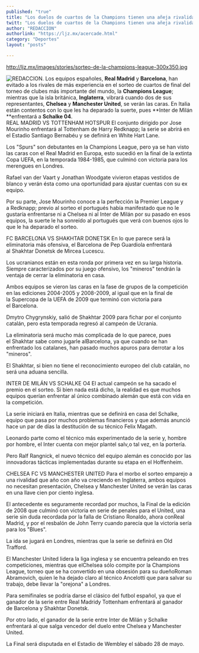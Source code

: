 ```yaml
---
published: "true"
title: "Los duelos de cuartos de la Champions tienen una añeja rivalidad que escribirán una nueva página en la historia europea"
twitt: "Los duelos de cuartos de la Champions tienen una añeja rivalidad que escribirán una nueva página en la historia europea"
author: "REDACCION"
authorlink: "https://ljz.mx/acercade.html"
category: "Deportes"
layout: "posts"

---
```

http://ljz.mx/images/stories/sorteo-de-la-champions-league-300x350.jpg


<img src="http://ljz.mx/images/stories/sorteo-de-la-champions-league-300x350.jpg" border="0" style="float: left;" />REDACCION. Los equipos españoles, **Real Madrid** y **Barcelona**, han evitado a los rivales de más experiencia en el sorteo de cuartos de final del torneo de clubes más importante del mundo, la **Champions League**; mientras que la isla británica, **Inglaterra**, vibrará cuando dos de sus representantes, **Chelsea** y **Manchester United**, se verán las caras. En Italia están contentos con lo que les ha deparado la suerte, pues **Inter de Milán **enfrentará a **Schalke 04**.  
  REAL MADRID VS TOTTENHAM HOTSPUR El conjunto dirigido por Jose Mourinho enfrentará al Tottenham de Harry Redknapp; la serie se abrirá en el Estadio Santiago Bernabéu y se definirá en White Hart Lane.



  Los "Spurs" son debutantes en la Champions League, pero ya se han visto las caras con el Real Madrid en Europa, esto sucedió en la final de la extinta Copa UEFA, en la temporada 1984-1985, que culminó con victoria para los merengues en Londres.



  Rafael van der Vaart y Jonathan Woodgate vivieron etapas vestidos de blanco y verán ésta como una oportunidad para ajustar cuentas con su ex equipo.



  Por su parte, Jose Mourinho conoce a la perfección la Premier League y a Redknapp; previo al sorteo el portugués había manifestado que no le gustaría enfrentarse ni a Chelsea ni al Inter de Milán por su pasado en esos equipos, la suerte le ha sonreído al portugués que verá con buenos ojos lo que le ha deparado el sorteo.



  FC BARCELONA VS SHAKHTAR DONETSK En lo que parece será la eliminatoria más ofensiva, el Barcelona de Pep Guardiola enfrentará al Shakhtar Donetsk de Mircea Lucescu.



  Los ucranianos están en esta ronda por primera vez en su larga historia. Siempre caracterizados por su juego ofensivo, los "mineros" tendrán la ventaja de cerrar la eliminatoria en casa.



  Ambos equipos se vieron las caras en la fase de grupos de la competición en las ediciones 2004-2005 y 2008-2009, al igual que en la final de la Supercopa de la UEFA de 2009 que terminó con victoria para el Barcelona.



  Dmytro Chygrynskiy, salió de Shakhtar 2009 para fichar por el conjunto catalán, pero esta temporada regresó al campeón de Ucrania.



  La eliminatoria será mucho más complicada de lo que parece, pues el Shakhtar sabe como jugarle alBarcelona, ya que cuando se han enfrentado los catalanes, han pasado muchos apuros para derrotar a los "mineros".



  El Shakhtar, si bien no tiene el reconocimiento europeo del club catalán, no será una aduana sencilla.



  INTER DE MILÁN VS SCHALKE O4 El actual campeón se ha sacado el premio en el sorteo. Si bien nada está dicho, la realidad es que muchos equipos querían enfrentar al único combinado alemán que está con vida en la competición.



  La serie iniciará en Italia, mientras que se definirá en casa del Schalke, equipo que pasa por muchos problemas financieros y que además anunció hace un par de días la destitución de su técnico Felix Magath.



  Leonardo parte como el técnico más experimentado de la serie y, hombre por hombre, el Inter cuenta con mejor plantel salv,o tal vez, en la portería.



  Pero Ralf Rangnick, el nuevo técnico del equipo alemán es conocido por las innovadoras tácticas implementadas durante su etapa en el Hoffenheim.



  CHELSEA FC VS MANCHESTER UNITED Para el morbo el sorteo emparejo a una rivalidad que año con año va creciendo en Inglaterra, ambos equipos no necesitan presentación, Chelsea y Manchester United se verán las caras en una llave cien por ciento inglesa.



  El antecedente es seguramente recordad por muchos, la Final de la edición de 2008 que culminó con victoria en serie de penales para el United, una serie sin duda recordada por la falla de Cristiano Ronaldo, ahora conReal Madrid, y por el resbalón de John Terry cuando parecía que la victoria sería para los "Blues".



  La ida se jugará en Londres, mientras que la serie se definirá en Old Trafford.



  El Manchester United lidera la liga inglesa y se encuentra peleando en tres competiciones, mientras que elChelsea sólo compite por la Champions League, torneo que se ha convertido en una obsesión para su dueñoRoman Abramovich, quien le ha dejado claro al técnico Ancelotti que para salvar su trabajo, debe llevar la "orejona" a Londres.



  Para semifinales se podría darse el clásico del futbol español, ya que el ganador de la serie entre Real Madridy Tottenham enfrentará al ganador de Barcelona y Shakhtar Donetsk.



  Por otro lado, el ganador de la serie entre Inter de Milán y Schalke enfrentará al que salga vencedor del duelo entre Chelsea y Manchester United.



  La Final será disputada en el Estadio de Wembley el sábado 28 de mayo.


